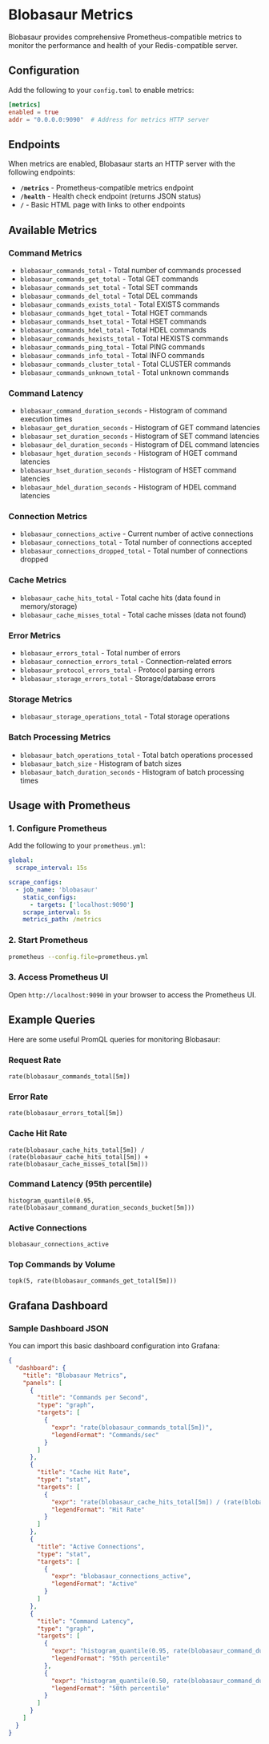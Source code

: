 # Blobasaur Metrics

Blobasaur provides comprehensive Prometheus-compatible metrics to monitor the performance and health of your Redis-compatible server.

## Configuration

Add the following to your `config.toml` to enable metrics:

```toml
[metrics]
enabled = true
addr = "0.0.0.0:9090"  # Address for metrics HTTP server
```

## Endpoints

When metrics are enabled, Blobasaur starts an HTTP server with the following endpoints:

- **`/metrics`** - Prometheus-compatible metrics endpoint
- **`/health`** - Health check endpoint (returns JSON status)
- **`/`** - Basic HTML page with links to other endpoints

## Available Metrics

### Command Metrics

- `blobasaur_commands_total` - Total number of commands processed
- `blobasaur_commands_get_total` - Total GET commands
- `blobasaur_commands_set_total` - Total SET commands
- `blobasaur_commands_del_total` - Total DEL commands
- `blobasaur_commands_exists_total` - Total EXISTS commands
- `blobasaur_commands_hget_total` - Total HGET commands
- `blobasaur_commands_hset_total` - Total HSET commands
- `blobasaur_commands_hdel_total` - Total HDEL commands
- `blobasaur_commands_hexists_total` - Total HEXISTS commands
- `blobasaur_commands_ping_total` - Total PING commands
- `blobasaur_commands_info_total` - Total INFO commands
- `blobasaur_commands_cluster_total` - Total CLUSTER commands
- `blobasaur_commands_unknown_total` - Total unknown commands

### Command Latency

- `blobasaur_command_duration_seconds` - Histogram of command execution times
- `blobasaur_get_duration_seconds` - Histogram of GET command latencies
- `blobasaur_set_duration_seconds` - Histogram of SET command latencies
- `blobasaur_del_duration_seconds` - Histogram of DEL command latencies
- `blobasaur_hget_duration_seconds` - Histogram of HGET command latencies
- `blobasaur_hset_duration_seconds` - Histogram of HSET command latencies
- `blobasaur_hdel_duration_seconds` - Histogram of HDEL command latencies

### Connection Metrics

- `blobasaur_connections_active` - Current number of active connections
- `blobasaur_connections_total` - Total number of connections accepted
- `blobasaur_connections_dropped_total` - Total number of connections dropped

### Cache Metrics

- `blobasaur_cache_hits_total` - Total cache hits (data found in memory/storage)
- `blobasaur_cache_misses_total` - Total cache misses (data not found)

### Error Metrics

- `blobasaur_errors_total` - Total number of errors
- `blobasaur_connection_errors_total` - Connection-related errors
- `blobasaur_protocol_errors_total` - Protocol parsing errors
- `blobasaur_storage_errors_total` - Storage/database errors

### Storage Metrics

- `blobasaur_storage_operations_total` - Total storage operations

### Batch Processing Metrics

- `blobasaur_batch_operations_total` - Total batch operations processed
- `blobasaur_batch_size` - Histogram of batch sizes
- `blobasaur_batch_duration_seconds` - Histogram of batch processing times

## Usage with Prometheus

### 1. Configure Prometheus

Add the following to your `prometheus.yml`:

```yaml
global:
  scrape_interval: 15s

scrape_configs:
  - job_name: 'blobasaur'
    static_configs:
      - targets: ['localhost:9090']
    scrape_interval: 5s
    metrics_path: /metrics
```

### 2. Start Prometheus

```bash
prometheus --config.file=prometheus.yml
```

### 3. Access Prometheus UI

Open `http://localhost:9090` in your browser to access the Prometheus UI.

## Example Queries

Here are some useful PromQL queries for monitoring Blobasaur:

### Request Rate
```promql
rate(blobasaur_commands_total[5m])
```

### Error Rate
```promql
rate(blobasaur_errors_total[5m])
```

### Cache Hit Rate
```promql
rate(blobasaur_cache_hits_total[5m]) / (rate(blobasaur_cache_hits_total[5m]) + rate(blobasaur_cache_misses_total[5m]))
```

### Command Latency (95th percentile)
```promql
histogram_quantile(0.95, rate(blobasaur_command_duration_seconds_bucket[5m]))
```

### Active Connections
```promql
blobasaur_connections_active
```

### Top Commands by Volume
```promql
topk(5, rate(blobasaur_commands_get_total[5m]))
```

## Grafana Dashboard

### Sample Dashboard JSON

You can import this basic dashboard configuration into Grafana:

```json
{
  "dashboard": {
    "title": "Blobasaur Metrics",
    "panels": [
      {
        "title": "Commands per Second",
        "type": "graph",
        "targets": [
          {
            "expr": "rate(blobasaur_commands_total[5m])",
            "legendFormat": "Commands/sec"
          }
        ]
      },
      {
        "title": "Cache Hit Rate",
        "type": "stat",
        "targets": [
          {
            "expr": "rate(blobasaur_cache_hits_total[5m]) / (rate(blobasaur_cache_hits_total[5m]) + rate(blobasaur_cache_misses_total[5m]))",
            "legendFormat": "Hit Rate"
          }
        ]
      },
      {
        "title": "Active Connections",
        "type": "stat",
        "targets": [
          {
            "expr": "blobasaur_connections_active",
            "legendFormat": "Active"
          }
        ]
      },
      {
        "title": "Command Latency",
        "type": "graph",
        "targets": [
          {
            "expr": "histogram_quantile(0.95, rate(blobasaur_command_duration_seconds_bucket[5m]))",
            "legendFormat": "95th percentile"
          },
          {
            "expr": "histogram_quantile(0.50, rate(blobasaur_command_duration_seconds_bucket[5m]))",
            "legendFormat": "50th percentile"
          }
        ]
      }
    ]
  }
}
```
